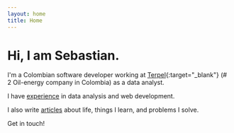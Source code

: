 ```yaml
---
layout: home
title: Home
---
```


# Hi, I am Sebastian.

I'm a Colombian software developer working at [Terpel](https://www.terpel.com/Home/){:target="_blank"} (# 2 Oil-energy company in Colombia) as a data analyst.

I have [experience](/portfolio) in data analysis and web development.

I also write [articles](/blog) about life, things I learn, and problems I solve.

Get in touch!
